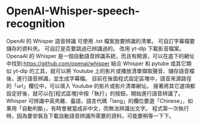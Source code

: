 # OpenAI-Whisper-speech-recognition
OpenAI 的 Whisper 語音辨識
可使用 .txt 檔案放要辨識的清單。
可自訂字幕檔要儲存的資料夾。
可自訂是否要跳過已辨識過的。
改用 yt-dlp 下載影音檔案。
OpenaAI 的 Whisper 是一個自動語音辨識系統，而且有開源，可以在底下的網址中找到:https://github.com/openai/whisper
結合 Whisper 和 pytube 或其它類似 yt-dlp 的工具，就可以將 Youtube 上的影片或播放清單擷取聲音、儲存語音檔後，進行語音辨識，並生成字幕檔。
目前在後面程式設定區塊中，語音來源路徑的「url」欄位中，可以填入 Youtube 的影片或影片清單網址。
接著將其它選項都設定好後，就可以在[程式區塊]中按「執行」的按鈕，開始進行語音辨識了。
Whisper 可辨識中英夾雜、臺語，語言代碼「lang」的欄位要選「Chinese」，如果用「自動判斷」，有時會被當成非中文，而無法辨識出文字。
程式第一次執行時，因為要安裝及下載自動語音辨識所需要的資料，可能要稍等一下下。
